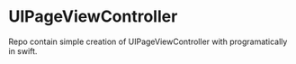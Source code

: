 # UIPageViewController
Repo contain simple creation of UIPageViewController with programatically in swift.
